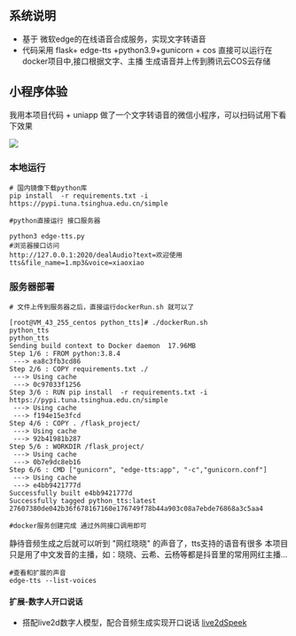 
## 系统说明

- 基于 微软edge的在线语音合成服务，实现文字转语音
- 代码采用 flask+ edge-tts +python3.9+gunicorn + cos 直接可以运行在docker项目中,接口根据文字、主播 生成语音并上传到腾讯云COS云存储



## 小程序体验
我用本项目代码 + uniapp 做了一个文字转语音的微信小程序，可以扫码试用下看下效果

![](wx.jpg)


### 本地运行
```
# 国内镜像下载python库
pip install  -r requirements.txt -i https://pypi.tuna.tsinghua.edu.cn/simple

#python直接运行 接口服务器

python3 edge-tts.py
#浏览器接口访问
http://127.0.0.1:2020/dealAudio?text=欢迎使用tts&file_name=1.mp3&voice=xiaoxiao

```


### 服务器部署
```
# 文件上传到服务器之后，直接运行dockerRun.sh 就可以了

[root@VM_43_255_centos python_tts]# ./dockerRun.sh 
python_tts
python_tts
Sending build context to Docker daemon  17.96MB
Step 1/6 : FROM python:3.8.4
 ---> ea8c3fb3cd86
Step 2/6 : COPY requirements.txt ./
 ---> Using cache
 ---> 0c97033f1256
Step 3/6 : RUN pip install  -r requirements.txt -i https://pypi.tuna.tsinghua.edu.cn/simple
 ---> Using cache
 ---> f194e15e3fcd
Step 4/6 : COPY . /flask_project/
 ---> Using cache
 ---> 92b41981b287
Step 5/6 : WORKDIR /flask_project/
 ---> Using cache
 ---> 0b7e9dc8eb16
Step 6/6 : CMD ["gunicorn", "edge-tts:app", "-c","gunicorn.conf"]
 ---> Using cache
 ---> e4bb9421777d
Successfully built e4bb9421777d
Successfully tagged python_tts:latest
27607380de042b36f678167160e176749f78b44a903c08a7ebde76868a3c5aa4

#docker服务创建完成 通过外网接口调用即可

```


静待音频生成之后就可以听到 "网红晓晓" 的声音了，tts支持的语音有很多
本项目只是用了中文发音的主播，如：晓晓、云希、云杨等都是抖音里的常用网红主播...


```
#查看和扩展的声音
edge-tts --list-voices
```



#### 扩展-数字人开口说话

- 搭配live2d数字人模型，配合音频生成实现开口说话 [live2dSpeek](https://github.com/lyz1810/live2dSpeek)




